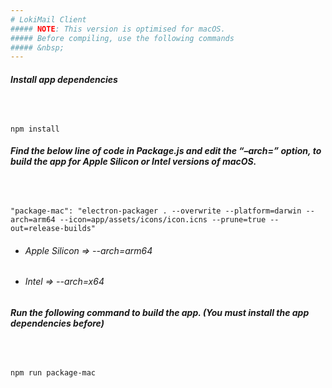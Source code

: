 ```yaml
---
# LokiMail Client                             
##### NOTE: This version is optimised for macOS.   
##### Before compiling, use the following commands 
##### &nbsp;
---
```

##### Install app dependencies
##### &nbsp;
``` JS
npm install
```
##### Find the below line of code in Package.js and edit the “–arch=” option, to build the app for Apple Silicon or Intel versions of macOS.
##### &nbsp;
``` JS
"package-mac": "electron-packager . --overwrite --platform=darwin --arch=arm64 --icon=app/assets/icons/icon.icns --prune=true --out=release-builds"
```
* ###### Apple Silicon => --arch=arm64
* ###### Intel => --arch=x64
##### Run the following command to build the app. (You must install the app dependencies before)
##### &nbsp;
``` JS
npm run package-mac
```